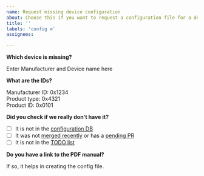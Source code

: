```yaml
---
name: Request missing device configuration
about: Choose this if you want to request a configuration file for a device
title: ''
labels: 'config ⚙'
assignees: 

---
```


<!--
  🚨🚨🚨 STOP! STOP! STOP! 🚨🚨🚨
  
  Please fill in the whole issue template. We won't be able to act on it if you don't
-->


**Which device is missing?**

Enter Manufacturer and Device name here

**What are the IDs?**

Manufacturer ID: 0x1234  
Product type: 0x4321  
Product ID: 0x0101  

**Did you check if we really don't have it?**

- [ ] It is not in the [configuration DB](https://devices.zwave-js.io/)
- [ ] It was not [merged recently](https://github.com/zwave-js/node-zwave-js/pulls?q=is%3Apr+is%3Aclosed) or has a [pending PR](https://github.com/zwave-js/node-zwave-js/pulls?q=is%3Aopen+is%3Apr)
- [ ] It is not in the [TODO list](https://github.com/zwave-js/node-zwave-js/issues/1600)

**Do you have a link to the PDF manual?**

If so, it helps in creating the config file.
